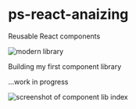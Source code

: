 # ps-react-anaizing
Reusable React components

![modern library](https://images.unsplash.com/photo-1483736762161-1d107f3c78e1?ixlib=rb-0.3.5&ixid=eyJhcHBfaWQiOjEyMDd9&s=f812431d635cdd70e3162cfc894edf84&auto=format&fit=crop&w=967&q=80)

Building my first component library

...work in progress

![screenshot of component lib index](https://scontent-syd2-1.xx.fbcdn.net/v/t1.0-9/28059190_10159915900885117_4642474922145937338_n.jpg?oh=ef354888f8ad6590feeaa9f47494a26c&oe=5B05AA3D)
